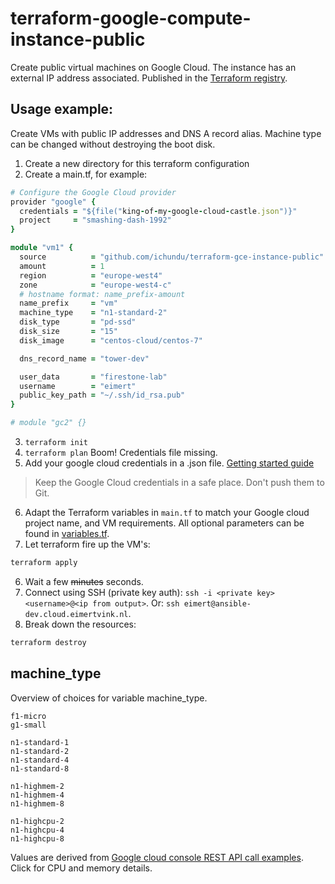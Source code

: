 # terraform-google-compute-instance-public

Create public virtual machines on Google Cloud. The instance has an external IP address associated. Published in the [Terraform registry](https://registry.terraform.io/modules/ichundu/compute-instance-public/).

## Usage example:

Create VMs with public IP addresses and DNS A record alias. Machine type can be changed without destroying the boot disk.

1. Create a new directory for this terraform configuration
2. Create a main.tf, for example:
```ruby
# Configure the Google Cloud provider
provider "google" {
  credentials = "${file("king-of-my-google-cloud-castle.json")}"
  project     = "smashing-dash-1992"
}

module "vm1" {
  source          = "github.com/ichundu/terraform-gce-instance-public"
  amount          = 1
  region          = "europe-west4"
  zone            = "europe-west4-c"
  # hostname format: name_prefix-amount
  name_prefix     = "vm"
  machine_type    = "n1-standard-2"
  disk_type       = "pd-ssd"
  disk_size       = "15"
  disk_image      = "centos-cloud/centos-7"

  dns_record_name = "tower-dev"

  user_data       = "firestone-lab"
  username        = "eimert"
  public_key_path = "~/.ssh/id_rsa.pub"
}

# module "gc2" {}
```
3. ```terraform init```
4. ```terraform plan``` Boom! Credentials file missing.
5. Add your google cloud credentials in a .json file. [Getting started guide](https://www.terraform.io/docs/providers/google/getting_started.html#adding-credentials)

> Keep the Google Cloud credentials in a safe place. Don't push them to Git.

6. Adapt the Terraform variables in `main.tf` to match your Google cloud project name, and VM requirements. All optional parameters can be found in [variables.tf](./variables.tf).
5. Let terraform fire up the VM's:
```bash
terraform apply
```
6. Wait a few ~~minutes~~ seconds.
7. Connect using SSH (private key auth): `ssh -i <private key> <username>@<ip from output>`. Or: `ssh eimert@ansible-dev.cloud.eimertvink.nl`.
8. Break down the resources:
```bash
terraform destroy
```

## machine_type
Overview of choices for variable machine_type.
```
f1-micro
g1-small

n1-standard-1
n1-standard-2
n1-standard-4
n1-standard-8

n1-highmem-2
n1-highmem-4
n1-highmem-8

n1-highcpu-2
n1-highcpu-4
n1-highcpu-8
```
Values are derived from [Google cloud console REST API call examples](https://console.cloud.google.com/compute/instancesAdd). Click for CPU and memory details.
